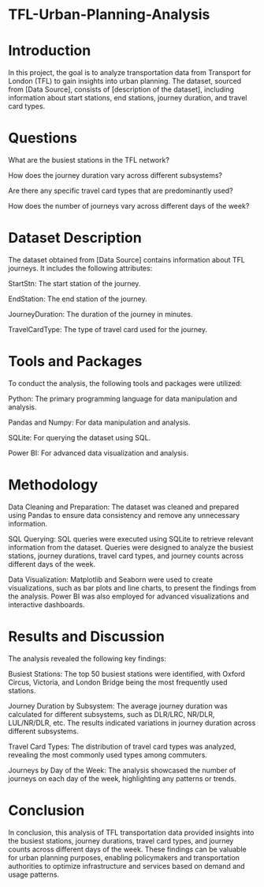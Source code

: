 # TFL-Urban-Planning-Analysis

# Introduction

In this project, the goal is to analyze transportation data from Transport for London (TFL) to gain insights into urban planning. The dataset, sourced from [Data Source], consists of [description of the dataset], including information about start stations, end stations, journey duration, and travel card types.

# Questions

What are the busiest stations in the TFL network?

How does the journey duration vary across different subsystems?

Are there any specific travel card types that are predominantly used?

How does the number of journeys vary across different days of the week?

# Dataset Description
The dataset obtained from [Data Source] contains information about TFL journeys. It includes the following attributes:

StartStn: The start station of the journey.

EndStation: The end station of the journey.

JourneyDuration: The duration of the journey in minutes.

TravelCardType: The type of travel card used for the journey.

# Tools and Packages

To conduct the analysis, the following tools and packages were utilized:

Python: The primary programming language for data manipulation and analysis.

Pandas and Numpy: For data manipulation and analysis.

SQLite: For querying the dataset using SQL.

Power BI: For advanced data visualization and analysis.

# Methodology
Data Cleaning and Preparation: The dataset was cleaned and prepared using Pandas to ensure data consistency and remove any unnecessary information.

SQL Querying: SQL queries were executed using SQLite to retrieve relevant information from the dataset. Queries were designed to analyze the busiest stations, journey durations, travel card types, and journey counts across different days of the week.

Data Visualization: Matplotlib and Seaborn were used to create visualizations, such as bar plots and line charts, to present the findings from the analysis. Power BI was also employed for advanced visualizations and interactive dashboards.

# Results and Discussion
The analysis revealed the following key findings:

Busiest Stations: The top 50 busiest stations were identified, with Oxford Circus, Victoria, and London Bridge being the most frequently used stations.

Journey Duration by Subsystem: The average journey duration was calculated for different subsystems, such as DLR/LRC, NR/DLR, LUL/NR/DLR, etc. The results indicated variations in journey duration across different subsystems.

Travel Card Types: The distribution of travel card types was analyzed, revealing the most commonly used types among commuters.

Journeys by Day of the Week: The analysis showcased the number of journeys on each day of the week, highlighting any patterns or trends.

# Conclusion

In conclusion, this analysis of TFL transportation data provided insights into the busiest stations, journey durations, travel card types, and journey counts across different days of the week. These findings can be valuable for urban planning purposes, enabling policymakers and transportation authorities to optimize infrastructure and services based on demand and usage patterns.
